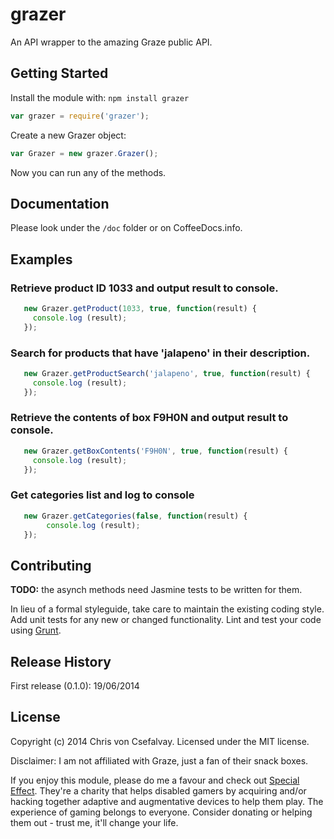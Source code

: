 # grazer

An API wrapper to the amazing Graze public API.

## Getting Started
Install the module with: `npm install grazer`

```javascript
var grazer = require('grazer');
```

Create a new Grazer object:

```javascript
var Grazer = new grazer.Grazer();
```

Now you can run any of the methods.


## Documentation
Please look under the `/doc` folder or on CoffeeDocs.info.

## Examples

### Retrieve product ID 1033 and output result to console.

```javascript
   new Grazer.getProduct(1033, true, function(result) {
     console.log (result);
   });
```

### Search for products that have 'jalapeno' in their description.

```javascript
   new Grazer.getProductSearch('jalapeno', true, function(result) {
     console.log (result);
   });
```
  
### Retrieve the contents of box F9H0N and output result to console.

```javascript
   new Grazer.getBoxContents('F9H0N', true, function(result) {
     console.log (result);
   });
```

### Get categories list and log to console

```javascript
   new Grazer.getCategories(false, function(result) {
        console.log (result);
   });
```

## Contributing
**TODO:** the asynch methods need Jasmine tests to be written for them.

In lieu of a formal styleguide, take care to maintain the existing coding style. Add unit tests for any new or changed functionality. Lint and test your code using [Grunt](http://gruntjs.com/).

## Release History
First release (0.1.0): 19/06/2014

## License
Copyright (c) 2014 Chris von Csefalvay. Licensed under the MIT license.

Disclaimer: I am not affiliated with Graze, just a fan of their snack boxes.

If you enjoy this module, please do me a favour and check out [Special Effect](http://www.specialeffect.org.uk/). They're a charity that helps disabled gamers by acquiring and/or hacking together adaptive and augmentative devices to help them play. The experience of gaming belongs to everyone. Consider donating or helping them out - trust me, it'll change your life.
